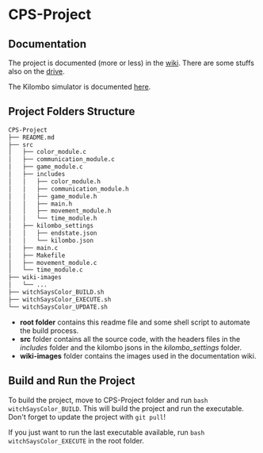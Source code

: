 # CPS-Project

## Documentation

The project is documented (more or less) in the [wiki](https://github.com/BlacknDecker/CPS-Project/wiki).
There are some stuffs also on the [drive](https://drive.google.com/open?id=1mAG9sOHKC8oRA2ROmGlMzBnnXhJ0hSxz).

The Kilombo simulator is documented [here](https://github.com/JIC-CSB/kilombo/blob/master/doc/manual.md).

## Project Folders Structure

```bash
CPS-Project
├── README.md
├── src
│   ├── color_module.c
│   ├── communication_module.c
│   ├── game_module.c
│   ├── includes
│   │   ├── color_module.h
│   │   ├── communication_module.h
│   │   ├── game_module.h
│   │   ├── main.h
│   │   ├── movement_module.h
│   │   └── time_module.h
│   ├── kilombo_settings
│   │   ├── endstate.json
│   │   └── kilombo.json
│   ├── main.c
│   ├── Makefile
│   ├── movement_module.c
│   └── time_module.c
├── wiki-images
│   └── ...
├── witchSaysColor_BUILD.sh
├── witchSaysColor_EXECUTE.sh
└── witchSaysColor_UPDATE.sh

```
* **root folder** contains this readme file and some shell script to automate the build process.
* **src** folder contains all the source code, with the headers files in the *includes* folder and the kilombo jsons in the *kilombo_settings* folder.
* **wiki-images** folder contains the images used in the documentation wiki.

## Build and Run the Project

To build the project, move to CPS-Project folder and run `bash witchSaysColor_BUILD`.
This will build the project and run the executable. Don't forget to update the project with `git pull`!

If you just want to run the last executable available, run `bash witchSaysColor_EXECUTE` in the root folder.

